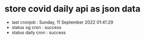 # store covid daily api as json data

- last cronjob : Sunday, 11 September 2022 01:41:29
- status og cron : success
- status daily cron : success
      
      
